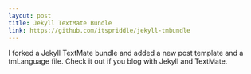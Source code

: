 ```yaml
---
layout: post
title: Jekyll TextMate Bundle
link: https://github.com/itspriddle/jekyll-tmbundle
---
```


I forked a Jekyll TextMate bundle and added a new post template and a
tmLanguage file. Check it out if you blog with Jekyll and TextMate.
